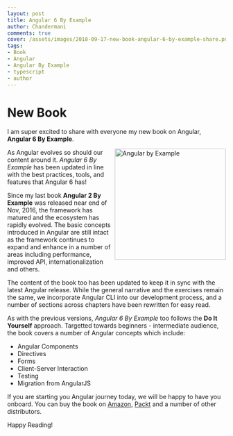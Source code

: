 ```yaml
---
layout: post
title: Angular 6 By Example
author: Chandermani
comments: true
cover: /assets/images/2018-09-17-new-book-angular-6-by-example-share.png
tags:
- Book
- Angular
- Angular By Example
- typescript
- author
---
```


# New Book

I am super excited to share with everyone my new book on Angular, **Angular 6 By Example**.


<a href="https://www.packtpub.com/web-development/angular-example-third-edition?utm_source=github&utm_medium=repository&utm_campaign=9781788835176"><img src="https://www.packtpub.com/sites/default/files/B09551_cover.png" alt="Angular by Example" height="256px" align="right"></a>

As Angular evolves so should our content around it. *Angular 6 By Example* has been updated in line with the best practices, tools, and features that Angular 6 has!

Since my last book **Angular 2 By Example** was released near end of Nov, 2016, the framework has matured and the ecosystem has rapidly evolved. The basic concepts introduced in Angular are still intact as the framework continues to expand and enhance in a number of areas including performance, improved API, internationalization and others.

The content of the book too has been updated to keep it in sync with the latest Angular release. While the general narrative and the exercises remain the same, we incorporate Angular CLI into our development process, and a number of sections across chapters have been rewritten for easy read.

As with the previous versions, *Angular 6 By Example* too follows the **Do It Yourself** approach.  Targetted towards beginners - intermediate audience, the book covers a number of Angular concepts which include:

- Angular Components
- Directives
- Forms
- Client-Server Interaction
- Testing
- Migration from AngularJS

If you are starting you Angular journey today, we will be happy to have you onboard. You can buy the book on [Amazon](https://www.amazon.com/Angular-Example-running-building-real-world/dp/1788835174/ref=sr_1_1?s=books&ie=UTF8&qid=1537217720&sr=1-1&keywords=angular+6+by+example%2C+3rd+edition), [Packt](https://www.packtpub.com/web-development/angular-example-third-edition) and a number of other distributors.

Happy Reading!